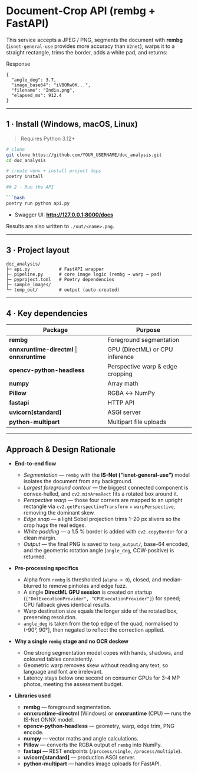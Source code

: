 # Document‐Crop API  (rembg + FastAPI)

This service accepts a JPEG / PNG, segments the document with **rembg** (`isnet-general-use` provides more accuracy than `U2net`), warps it to a straight rectangle, trims the border, adds a white pad, and returns:

Response
```jsonc
{
  "angle_deg": 3.7,
  "image_base64": "iVBORw0K...",
  "filename": "India.png",
  "elapsed_ms": 912.4
}
```

---

## 1 · Install (Windows, macOS, Linux)

> Requires Python 3.12+

```bash
# clone
git clone https://github.com/YOUR_USERNAME/doc_analysis.git
cd doc_analysis

# create venv + install project deps
poetry install

## 2 · Run the API

```bash
poetry run python api.py
```

* Swagger UI: **<http://127.0.0.1:8000/docs>**

Results are also written to `./out/<name>.png`.

---

## 3 · Project layout

```
doc_analysis/
├─ api.py           # FastAPI wrapper
├─ pipeline.py      # core image logic (rembg → warp → pad)
├─ pyproject.toml   # Poetry dependencies
├─ sample_images/
└─ temp_out/        # output (auto-created)
```

---

## 4 · Key dependencies

| Package | Purpose |
|---------|---------|
| **rembg** | Foreground segmentation |
| **onnxruntime-directml** \| **onnxruntime** | GPU (DirectML) or CPU inference |
| **opencv-python-headless** | Perspective warp & edge cropping |
| **numpy** | Array math |
| **Pillow** | RGBA ↔ NumPy |
| **fastapi** | HTTP API |
| **uvicorn[standard]** | ASGI server |
| **python-multipart** | Multipart file uploads |

---

## Approach & Design Rationale  

- **End-to-end flow**  
  - *Segmentation* — `rembg` with the **IS-Net (“isnet-general-use”)** model isolates the document from any background.  
  - *Largest foreground contour* — the biggest connected component is convex-hulled, and `cv2.minAreaRect` fits a rotated box around it.  
  - *Perspective warp* — those four corners are mapped to an upright rectangle via `cv2.getPerspectiveTransform` + `warpPerspective`, removing the dominant skew.  
  - *Edge snap* — a light Sobel projection trims 1–20 px slivers so the crop hugs the real edges.  
  - *White padding* — a 1.5 % border is added with `cv2.copyBorder` for a clean margin.  
  - *Output* — the final PNG is saved to `temp_output/`, base-64 encoded, and the geometric rotation angle (`angle_deg`, CCW-positive) is returned.

- **Pre-processing specifics**  
  - Alpha from `rembg` is thresholded (`alpha > 0`), closed, and median-blurred to remove pinholes and edge fuzz.  
  - A single **DirectML GPU session** is created on startup (`["DmlExecutionProvider", "CPUExecutionProvider"]`) for speed; CPU fallback gives identical results.  
  - Warp destination size equals the longer side of the rotated box, preserving resolution.  
  - `angle_deg` is taken from the top edge of the quad, normalised to (-90°, 90°], then negated to reflect the correction applied.

- **Why a single `rembg` stage and no OCR deskew**  
  - One strong segmentation model copes with hands, shadows, and coloured tables consistently.  
  - Geometric warp removes skew without reading any text, so language and font are irrelevant.  
  - Latency stays below one second on consumer GPUs for 3-4 MP photos, meeting the assessment budget.

- **Libraries used**  
  - **rembg** — foreground segmentation.  
  - **onnxruntime-directml** (Windows) or **onnxruntime** (CPU) — runs the IS-Net ONNX model.  
  - **opencv-python-headless** — geometry, warp, edge trim, PNG encode.  
  - **numpy** — vector maths and angle calculations.  
  - **Pillow** — converts the RGBA output of `rembg` into NumPy.  
  - **fastapi** — REST endpoints (`/process/single`, `/process/multiple`).  
  - **uvicorn[standard]** — production ASGI server.  
  - **python-multipart** — handles image uploads for FastAPI.
